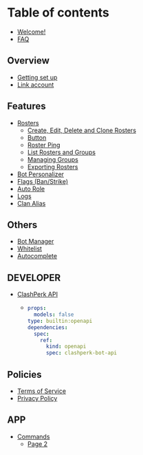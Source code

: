 # Table of contents

* [Welcome!](README.md)
* [FAQ](faq.md)

## Overview

* [Getting set up](overview/getting-set-up.md)
* [Link account](overview/link-account.md)

## Features

* [Rosters](features/rosters/README.md)
  * [Create, Edit, Delete and Clone Rosters](features/rosters/create-edit-delete-and-clone-rosters.md)
  * [Button](features/rosters/button.md)
  * [Roster Ping](features/rosters/roster-ping.md)
  * [List Rosters and Groups](features/rosters/list-rosters-and-groups.md)
  * [Managing Groups](features/rosters/managing-groups.md)
  * [Exporting Rosters](features/rosters/exporting-rosters.md)
* [Bot Personalizer](features/bot-personalizer.md)
* [Flags (Ban/Strike)](features/flags-ban-strike.md)
* [Auto Role](features/auto-role.md)
* [Logs](features/logs.md)
* [Clan Alias](features/clan-alias.md)

## Others

* [Bot Manager](others/bot-manager.md)
* [Whitelist](others/whitelist.md)
* [Autocomplete](others/autocomplete.md)

## DEVELOPER

* [ClashPerk API](developer/clashperk-api/README.md)
  * ```yaml
    props:
      models: false
    type: builtin:openapi
    dependencies:
      spec:
        ref:
          kind: openapi
          spec: clashperk-bot-api
    ```

## Policies

* [Terms of Service](https://clashperk.com/terms)
* [Privacy Policy](https://clashperk.com/privacy)

## APP

* [Commands](app/commands/README.md)
  * [Page 2](app/commands/page-2.md)
